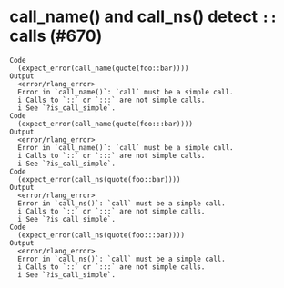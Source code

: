 # call_name() and call_ns() detect `::` calls (#670)

    Code
      (expect_error(call_name(quote(foo::bar))))
    Output
      <error/rlang_error>
      Error in `call_name()`: `call` must be a simple call.
      i Calls to `::` or `:::` are not simple calls.
      i See `?is_call_simple`.
    Code
      (expect_error(call_name(quote(foo:::bar))))
    Output
      <error/rlang_error>
      Error in `call_name()`: `call` must be a simple call.
      i Calls to `::` or `:::` are not simple calls.
      i See `?is_call_simple`.
    Code
      (expect_error(call_ns(quote(foo::bar))))
    Output
      <error/rlang_error>
      Error in `call_ns()`: `call` must be a simple call.
      i Calls to `::` or `:::` are not simple calls.
      i See `?is_call_simple`.
    Code
      (expect_error(call_ns(quote(foo:::bar))))
    Output
      <error/rlang_error>
      Error in `call_ns()`: `call` must be a simple call.
      i Calls to `::` or `:::` are not simple calls.
      i See `?is_call_simple`.

